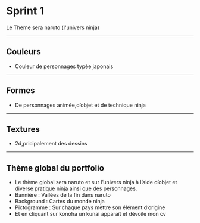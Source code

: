 # Sprint 1

Le Theme sera naruto (l'univers ninja)

-----------------------------------------------------

## Couleurs

* Couleur de personnages typée japonais

-----------------------------------------------------

## Formes

* De personnages animée,d’objet et de technique ninja 

-----------------------------------------------------

## Textures

* 2d,pricipalement des dessins

-----------------------------------------------------

## Thème global du portfolio 

* Le thème global sera naruto et sur l’univers ninja à l’aide d’objet et diverse pratique ninja ainsi que des personnages.
* Bannière  : Vallées de la fin dans naruto
* Background : Cartes du monde ninja 
* Pictogramme : Sur chaque pays mettre son élément d’origine
* Et en cliquant sur konoha un kunai apparaît et dévoile mon  cv 






